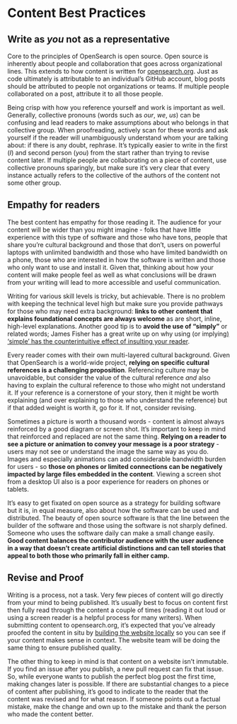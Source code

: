 # Content Best Practices

## Write as *you* not as a representative

Core to the principles of OpenSearch is open source. Open source is inherently about people and collaboration that goes across organizational lines. This extends to how content is written for [opensearch.org](http://opensearch.org/). Just as code ultimately is attributable to an individual’s GitHub account, blog posts should be attributed to people not organizations or teams. If multiple people collaborated on a post, attribute it to all those people. 

Being crisp with how you reference yourself and work is important as well. Generally, collective pronouns (words such as *our*, *we*, *us*) can be confusing and lead readers to make assumptions about who belongs in that collective group. When proofreading, actively scan for these words and ask yourself if the reader will unambiguously understand whom your are talking about: if there is any doubt, rephrase. It’s typically easier to write in the first (*I*) and second person (*you*) from the start rather than trying to revise content later. If multiple people are collaborating on a piece of content, use collective pronouns sparingly, but make sure it’s very clear that every instance actually refers to the collective of the authors of the content not some other group.

## Empathy for readers

The best content has empathy for those reading it. The audience for your content will be wider than you might imagine - folks that have little experience with this type of software and those who have tons, people that share you’re cultural background and those that don’t, users on powerful laptops with unlimited bandwidth and those who have limited bandwidth on a phone, those who are interested in how the software is written and those who only want to use and install it.  Given that, thinking about how your content will make people feel as well as what conclusions will be drawn from your writing will lead to more accessible and useful communication.

Writing for various skill levels is tricky, but achievable. There is no problem with keeping the technical level high but make sure you provide pathways for those who may need extra background: **links to other content that explains foundational concepts are always welcome** as are short, inline, high-level explanations. Another good tip is to **avoid the use of “simply”** or related words; James Fisher has a great write up on why using (or implying[) ‘simple’ has the counterintuitive effect of insulting your reader](https://jameshfisher.com/2017/02/22/dont-use-simply/). 

Every reader comes with their own multi-layered cultural background. Given that OpenSearch is a world-wide project, **relying on specific cultural references is a challenging proposition**. Referencing culture may be unavoidable, but consider the value of the cultural reference *and* also having to explain the cultural reference to those who might not understand it. If your reference is a cornerstone of your story, then it might be worth explaining (and over explaining to those who understand the reference) but if that added weight is worth it, go for it. If not, consider revising.

Sometimes a picture is worth a thousand words - content is almost always reinforced by a good diagram or screen shot. It’s important to keep in mind that reinforced and replaced are not the same thing. **Relying on a reader to see a picture or animation to convey your message is a poor strategy** - users may not see or understand the image the same way as you do. Images and especially animations can add considerable bandwidth burden for users - so **those on phones or limited connections can be negatively impacted by large files embedded in the content**. Viewing a screen shot from a desktop UI also is a poor experience for readers on phones or tablets.

It’s easy to get fixated on open source as a strategy for building software but it is, in equal measure, also about how the software can be used and distributed. The beauty of open source software is that the line between the builder of the software and those using the software is not sharply defined. Someone who uses the software daily can make a small change easily. **Good content balances the contributor audience with the user audience in a way that doesn’t create artificial distinctions and can tell stories that appeal to both those who primarily fall in either camp.**

## Revise and Proof

Writing is a process, not a task. Very few pieces of content will go directly from your mind to being published. It’s usually best to focus on content first then fully read through the content a couple of times (reading it out loud or using a screen reader is a helpful process for many writers). When submitting content to opensearch.org, it’s expected that you’ve already proofed the content in situ by [building the website locally](https://github.com/opensearch-project/project-website#building-the-website) so you can see if your content makes sense in context. The website team will be doing the same thing to ensure published quality.

The other thing to keep in mind is that content on a website isn’t immutable. If you find an issue after you publish, a new pull request can fix that issue. So, while everyone wants to publish the perfect blog post the first time, making changes later is possible. If there are substantial changes to a piece of content after publishing, it’s good to indicate to the reader that the content was revised and for what reason. If someone points out a factual mistake, make the change and own up to the mistake and thank the person who made the content better. 








